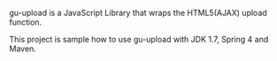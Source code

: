 gu-upload is a JavaScript Library that wraps the HTML5(AJAX) upload function.

This project is sample how to use gu-upload with JDK 1.7, Spring 4 and Maven.
